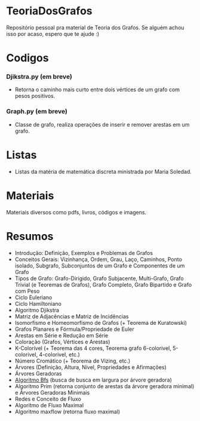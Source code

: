 # TeoriaDosGrafos
Repositório pessoal pra material de Teoria dos Grafos. Se alguém achou isso por acaso, espero que te ajude :)

# Codigos
### Djikstra.py (em breve)
- Retorna o caminho mais curto entre dois vértices de um grafo com pesos positivos. <br/>

### Graph.py (em breve)
- Classe de grafo, realiza operações de inserir e remover arestas em um grafo. <br/>

# Listas

- Listas da matéria de matemática discreta ministrada por Maria Soledad.

# Materiais

Materiais diversos como pdfs, livros, códigos e imagens.

# Resumos
- Introdução: Definição, Exemplos e Problemas de Grafos
- Conceitos Gerais: Vizinhança, Ordem, Grau, Laço, Caminhos, Ponto isolado, Subgrafo, Subconjuntos de um Grafo e Componentes de um Grafo
- Tipos de Grafo: Grafo-Dirigido, Grafo Subjacente, Multi-Grafo, Grafo Trivial (e Teoremas de Grafos), Grafo Completo, Grafo Bipartido e Grafo com Peso
- Ciclo Euleriano
- Ciclo Hamiltoniano
- Algoritmo Djikstra
- Matriz de Adjacências e Matriz de Incidências
- Isomorfismo e Homeomorfismo de Grafos (+ Teorema de Kuratowski)
- Grafos Planares e Fórmula/Propriedade de Euler
- Arestas em Série e Redução em Série
- Coloração (Grafos, Vértices e Arestas)
- K-Colorível (+ Teorema das 4 cores, Teorema grafo 6-colorivel, 5-colorivel, 4-colorivel, etc.)
- Número Cromático (+ Teorema de Vizing, etc.)
- Árvores (Definição, Altura, Nível, Propriedades e Afirmações)
- Árvores Geradoras
- [Algoritmo Bfs](https://github.com/iaracastro/TeoriaDosGrafos/blob/main/Resumos/Algoritmo%20Bfs.pdf) (busca de busca em largura por árvore geradora)
- Algoritmo Prim (retorna conjunto de arestas da árvore geradora minimal) e Árvores Geradoras Minimais
- Redes e Conceito de Fluxo
- Algoritmo de Fluxo Maximal
- Algoritmo maxflow (retorna fluxo maximal)

